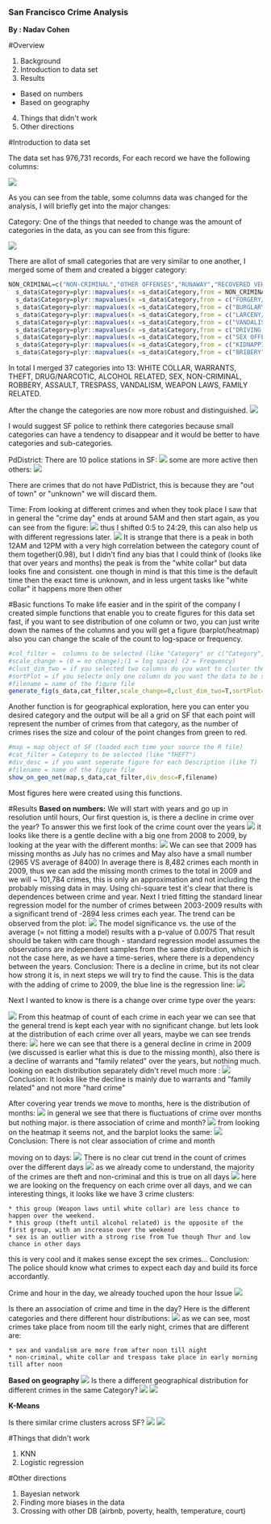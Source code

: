 ### San Francisco Crime Analysis

**By : Nadav Cohen**


#Overview
1. Background
2. Introduction to data set
3. Results 
  * Based on numbers
  * Based on geography
4. Things that didn't work
5. Other directions

#Introduction to data set

The data set has 976,731 records,
For each record we have the following columns:

![](/fig/data_set_into.jpg)

As you can see from the table, some columns data was changed for the analysis, I will briefly get into the major changes:

Category:
One of the things that needed to change was the amount of categories in the data, as you can see from this figure:

![](/fig/CatOld.png)

There are allot of small categories that are very similar to one another, I merged some of them and created a bigger category:

```R
NON_CRIMINAL=c("NON-CRIMINAL","OTHER OFFENSES","RUNAWAY","RECOVERED VEHICLE","MISSING PERSON","SUICIDE","PORNOGRAPHY/OBSCENE MAT","SUSPICIOUS OCC","LOITERING")
  s_data$Category=plyr::mapvalues(x =s_data$Category,from = NON_CRIMINAL,to = rep("NON-CRIMINAL",length(NON_CRIMINAL)) )
  s_data$Category=plyr::mapvalues(x =s_data$Category,from = c("FORGERY/COUNTERFEITING", "FRAUD", "BAD CHECKS"),to=rep("FRAUD",3))
  s_data$Category=plyr::mapvalues(x =s_data$Category,from = c("BURGLARY", "ROBBERY", "STOLEN PROPERTY", "EXTORTION"),to=rep("ROBBERY",4))
  s_data$Category=plyr::mapvalues(x =s_data$Category,from = c("LARCENY/THEFT", "VEHICLE THEFT", "EMBEZZLEMENT"), to= rep("THEFT",3))
  s_data$Category=plyr::mapvalues(x =s_data$Category,from = c("VANDALISM", "ARSON"), to = rep("VANDALISM",2))
  s_data$Category=plyr::mapvalues(x =s_data$Category,from = c("DRIVING UNDER THE INFLUENCE", "DRUNKENNESS", "LIQUOR LAWS","DISORDERLY CONDUCT") , to = rep("ALCOHOL RELATED",4))
  s_data$Category=plyr::mapvalues(x =s_data$Category,from = c("SEX OFFENSES, FORCIBLE", "PROSTITUTION", "SEX OFFENSES, NON FORCIBLE" ), to = rep("SEX",3))
  s_data$Category=plyr::mapvalues(x =s_data$Category,from = c("KIDNAPPING","FAMILY OFFENSES") , to =  rep("FAMILY RELATED",2))
  s_data$Category=plyr::mapvalues(x =s_data$Category,from = c("BRIBERY","FRAUD","GAMBLING"), to = rep("WHITE COLLAR",3))
```
In total I merged 37 categories into 13:
WHITE COLLAR, WARRANTS, THEFT, DRUG/NARCOTIC, ALCOHOL RELATED, SEX, NON-CRIMINAL, ROBBERY, ASSAULT, TRESPASS, VANDALISM, WEAPON LAWS, FAMILY RELATED.

After the change the categories are now more robust and distinguished.
![](/fig/Cat.png)

I would suggest SF police to rethink there categories because small categories can have a tendency to disappear and it would be better to have categories and sub-categories.

PdDistrict:
There are 10 police stations in SF:
![](/fig/policeOnMap.png)
some are more active then others:
![](/fig/PdDistrict.png)

There are crimes that do not have PdDistrict, this is because they are "out of town" or "unknown" we will discard them.

Time: 
From looking at different crimes and when they took place I saw that in general the "crime day" ends at around 5AM and then start again, as you can see from the figure:
![](/fig/Time.png)
thus I shifted 0:5 to 24:29, this can also help us with different regressions later.
![](fig/Cat-TimeFreq.png)
It is strange that there is a peak in both 12AM and 12PM with a very high correlation between the category count of them together(0.98),
but I didn't find any bias that I could think of (looks like that over years and months) the peak is from the "white collar" but data looks fine and consistent. one though in mind is that this time is the default time then the exact time is unknown, and in less urgent tasks like "white collar" it happens more then other

#Basic functions
To make life easier and in the spirit of the company I created simple functions that enable you to create figures for this data set fast,
if you want to see distribution of one column or two, you can just write down the names of the columns and you will get a figure (barplot/heatmap) also you can change the scale of the count to log-space or frequency.
```R
#col_filter =  columns to be selected (like "Category" or c("Category","Time"))
#scale_change = (0 = no change);(1 = log space) (2 = Frequency)
#clust_dim_two = if you selected two columns do you want to cluster the second one?
#sortPlot = if you selecte only one column do you want the data to be sorted?
#filename = name of the figure file
generate_fig(s_data,cat_filter,scale_change=0,clust_dim_two=T,sortPlot=F,file_name=NULL)
```
Another function is for geographical exploration, here you can enter you desired category and the output will be all a grid on SF that each point will represent the number of crimes from that category, as the number of crimes rises the size and colour of the point changes from green to red.
```R
#map = map object of SF (loaded each time your source the R file)
#cat_filter = Category to be selected (like "THEFT")
#div_desc = if you want seperate figure for each Description (like T)
#filename = name of the figure file
show_on_geo_net(map,s_data,cat_filter,div_desc=F,filename)
```
Most figures here were created using this functions.

#Results
**Based on numbers:**
We will start with years and go up in resolution until hours,
Our first question is, is there a decline in crime over the year?
To answer this we first look of the crime count over the years
![](fig/Year.png)
it looks like there is a gentle decline with a big one from 2008 to 2009, by looking at the year with the different months:
![](fig/Month-Year.png)
We can see that 2009 has missing months as July has no crimes and May also have a small number (2965 VS average of  8400)
In average there is 8,482 crimes each month in 2009, thus we can add the missing month crimes to the total in 2009 and we will ~ 101,784 crimes, this is only an approximation and not including the probably missing data in may.
Using chi-square test it's clear that there is dependences between crime and year.
Next I tried fitting the standard linear regression model for the number of crimes between 2003-2009 results with a significant trend of -2894 less crimes each year. The trend can be observed from the plot: 
![](fig/declineCrime.png)
The model significance vs. the use of the average (= not fitting a model) results with a p-value of 0.0075
That result should be taken with care though - standard regression model assumes the observations are independent samples from the same distribution, which is not the case here, as we have a time-series, where there is a dependency between the years.
Conclusion:
There is a decline in crime, but its not clear how strong it is, in next steps we will try to find the cause.
This is the data with the adding of crime to 2009, the blue line is the regression line:
![](fig/YearReg.png)

Next I wanted to know is there is a change over crime type over the years:

![](fig/Cat-Year.png)
From this heatmap of count of each crime in each year we can see that the general trend is kept each year with no significant change.
but lets look at the distribution of each crime over all years, maybe we can see trends there:
![](fig/Cat-YearFreq.png)
here we can see that there is a general decline in crime in 2009 (we discussed is earlier what this is due to the missing month), also 
there is a decline of warrants and "family related" over the years, but nothing much.
looking on each distribution separately didn't revel much more :
![](fig/multiCat_Year.png)
Conclusion:
It looks like the decline is mainly due to  warrants and "family related" and not more "hard crime"


After covering year trends we move to months, here is the distribution of months:
![](fig/Month.png)
in general we see that there is fluctuations of crime over months but nothing major.
is there association of crime and month?
![](fig/Cat-MonthFreq.png)
from looking on the heatmap it seems not, and the barplot looks the same:
![](fig/multiCat_Month.png)
Conclusion:
There is not clear association of crime and month

moving on to days:
![](fig/Days.png)
There is no clear cut trend in the count of crimes over the different days
![](fig/Cat-Days.png)
as we already come to understand, the majority of the crimes are theft and non-criminal and this is true on all days
![](fig/Cat-DaysFreq.png)
here we are looking on the frequency on each crime over all days, and we can interesting things, it looks like we have 3 crime clusters:

	* this group (Weapon laws until white collar) are less chance to happen over the weekend.
	* this group (theft until alcohol related) is the opposite of the first group, with an increase over the weekend
	* sex is an outlier with a strong rise from Tue though Thur and low chance in other days
this is very cool and it makes sense except the sex crimes...
Conclusion:
The police should know what crimes to expect each day and build its force accordantly. 

Crime and hour in the day, we already touched upon the hour Issue
![](fig/Cat-TimeFreq.png)

Is there an association of crime and time in the day?
Here is the different categories and there different hour distributions:
![](fig/multiCat_Time.png)
as we can see, most crimes take place from noom till the early night, crimes that are different are:

	* sex and vandalism are more from after noon till night
	* non-criminal, white collar and trespass take place in early morning till after noon

**Based on geography**
![](fig/ROBBERY.png)
Is there a different geographical distribution for different crimes in the same  Category?
![](fig/drug_POSSESSION.OF.BASE.ROCK.COCAINE.FOR.SALE.png)
![](fig/drug_POSSESSION.OF.MARIJUANA.png)

**K-Means**

Is there similar crime clusters across SF?
![](fig/gCluster.png)
![](fig/gClusterBarPlot.png)

#Things that didn't work
1. KNN
2. Logistic regression

#Other directions
1. Bayesian network
2. Finding more biases in the data
3. Crossing with other DB (airbnb, poverty, health, temperature, court)